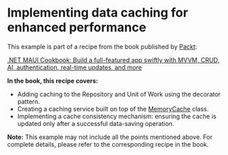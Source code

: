 # Implementing data caching for enhanced performance
This example is part of a recipe from the book published by [Packt](https://www.packtpub.com/en-us?utm_source=github):

[.NET MAUI Cookbook: Build a full-featured app swiftly with MVVM, CRUD, AI, authentication, real-time updates, and more](https://www.packtpub.com/en-IT/product/net-maui-cookbook-9781835464625)

**In the book, this recipe covers:**
* Adding caching to the Repository and Unit of Work using the decorator pattern.
* Creating a caching service built on top of the [MemoryCache](https://learn.microsoft.com/en-us/dotnet/api/system.runtime.caching.memorycache) class.
* Implementing a cache consistency mechanism: ensuring the cache is updated only after a successful data-saving operation.

**Note:** This example may not include all the points mentioned above. For complete details, please refer to the corresponding recipe in the book.
